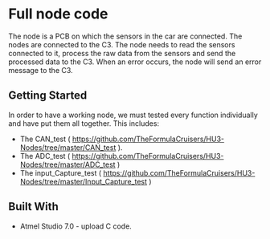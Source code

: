 # Full node code
 The node is a PCB on which the sensors in the car are connected. The nodes are connected to the C3.
The node needs to read the sensors connected to it, process the raw data from the sensors and send the processed data to the C3.
When an error occurs, the node will send an error message to the C3.


## Getting Started

In order to have a working node, we must tested every function individually and have put them all together. 
This includes:
* The CAN_test ( https://github.com/TheFormulaCruisers/HU3-Nodes/tree/master/CAN_test ).
* The ADC_test ( https://github.com/TheFormulaCruisers/HU3-Nodes/tree/master/ADC_test )
* The input_Capture_test ( https://github.com/TheFormulaCruisers/HU3-Nodes/tree/master/Input_Capture_test )


## Built With

* Atmel Studio 7.0 - upload C code.


